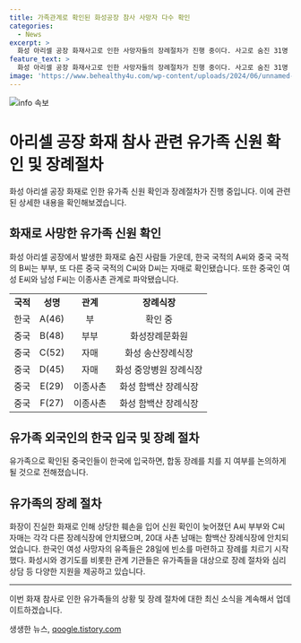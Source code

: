 ```yaml
---
title: 가족관계로 확인된 화성공장 참사 사망자 다수 확인
categories:
  - News
excerpt: >
  화성 아리셀 공장 화재사고로 인한 사망자들의 장례절차가 진행 중이다. 사고로 숨진 31명 가운데 한국인과 중국인 가족들의 장례가 준비되었으며, 유가족이 입국하면 합동 장례 여부가 결정될 예정이다. 사고로 인한 유가족들은 다양한 지원을 받고 있으며, 수사가 진행 중인 가운데 아리셀과 연루된 업무상과실치사상과 중대재해처벌법 위반 혐의로 관련자가 입건되고 있다. (150자)
feature_text: >
  화성 아리셀 공장 화재사고로 인한 사망자들의 장례절차가 진행 중이다. 사고로 숨진 31명 가운데 한국인과 중국인 가족들의 장례가 준비되었으며, 유가족이 입국하면 합동 장례 여부가 결정될 예정이다. 사고로 인한 유가족들은 다양한 지원을 받고 있으며, 수사가 진행 중인 가운데 아리셀과 연루된 업무상과실치사상과 중대재해처벌법 위반 혐의로 관련자가 입건되고 있다. (150자)
image: 'https://www.behealthy4u.com/wp-content/uploads/2024/06/unnamed-file.png'
---
```


<p><img src="https://www.behealthy4u.com/wp-content/uploads/2024/06/unnamed-file.png" alt="info 속보" /></p>

<h1 data-ke-size="size26">아리셀 공장 화재 참사 관련 유가족 신원 확인 및 장례절차</h1>

<p data-ke-size="size16">화성 아리셀 공장 화재로 인한 유가족 신원 확인과 장례절차가 진행 중입니다. 이에 관련된 상세한 내용을 확인해보겠습니다.</p>

<h2 data-ke-size="size20">화재로 사망한 유가족 신원 확인</h2>

<p data-ke-size="size16">
화성 아리셀 공장에서 발생한 화재로 숨진 사람들 가운데, 한국 국적의 A씨와 중국 국적의 B씨는 부부, 또 다른 중국 국적의 C씨와 D씨는 자매로 확인됐습니다. 또한 중국인 여성 E씨와 남성 F씨는 이종사촌 관계로 파악됐습니다.
</p>

<table>
    <tr>
        <td style="text-align: center; height: 17px;"><b>국적</b></td>
        <td style="text-align: center; height: 17px;"><b>성명</b></td>
        <td style="text-align: center; height: 17px;"><b>관계</b></td>
        <td style="text-align: center; height: 17px;"><b>장례식장</b></td>
    </tr>
    <tr>
        <td style="text-align: center; height: 17px;">한국</td>
        <td style="text-align: center; height: 17px;">A(46)</td>
        <td style="text-align: center; height: 17px;">부</td>
        <td style="text-align: center; height: 17px;">확인 중</td>
    </tr>
    <tr>
        <td style="text-align: center; height: 17px;">중국</td>
        <td style="text-align: center; height: 17px;">B(48)</td>
        <td style="text-align: center; height: 17px;">부부</td>
        <td style="text-align: center; height: 17px;">화성장례문화원</td>
    </tr>
    <tr>
        <td style="text-align: center; height: 17px;">중국</td>
        <td style="text-align: center; height: 17px;">C(52)</td>
        <td style="text-align: center; height: 17px;">자매</td>
        <td style="text-align: center; height: 17px;">화성 송산장례식장</td>
    </tr>
    <tr>
        <td style="text-align: center; height: 17px;">중국</td>
        <td style="text-align: center; height: 17px;">D(45)</td>
        <td style="text-align: center; height: 17px;">자매</td>
        <td style="text-align: center; height: 17px;">화성 중앙병원 장례식장</td>
    </tr>
    <tr>
        <td style="text-align: center; height: 17px;">중국</td>
        <td style="text-align: center; height: 17px;">E(29)</td>
        <td style="text-align: center; height: 17px;">이종사촌</td>
        <td style="text-align: center; height: 17px;">화성 함백산 장례식장</td>
    </tr>
    <tr>
        <td style="text-align: center; height: 17px;">중국</td>
        <td style="text-align: center; height: 17px;">F(27)</td>
        <td style="text-align: center; height: 17px;">이종사촌</td>
        <td style="text-align: center; height: 17px;">화성 함백산 장례식장</td>
    </tr>
</table>

<h2 data-ke-size="size20">유가족 외국인의 한국 입국 및 장례 절차</h2>

<p data-ke-size="size16">
유가족으로 확인된 중국인들이 한국에 입국하면, 합동 장례를 치를 지 여부를 논의하게 될 것으로 전해졌습니다.
</p>

<h2 data-ke-size="size20">유가족의 장례 절차</h2>

<p data-ke-size="size16">
화장이 진실한 화재로 인해 상당한 훼손을 입어 신원 확인이 늦어졌던 A씨 부부와 C씨 자매는 각각 다른 장례식장에 안치됐으며, 20대 사촌 남매는 함백산 장례식장에 안치되었습니다. 한국인 여성 사망자의 유족들은 28일에 빈소를 마련하고 장례를 치르기 시작했다. 화성시와 경기도를 비롯한 관계 기관들은 유가족들을 대상으로 장례 절차와 심리상담 등 다양한 지원을 제공하고 있습니다.
</p>

<hr>

<p data-ke-size="size16">이번 화재 참사로 인한 유가족들의 상황 및 장례 절차에 대한 최신 소식을 계속해서 업데이트하겠습니다.</p>
생생한 뉴스, <a href="https://qoogle.tistory.com" rel="dofollow">qoogle.tistory.com</a>


